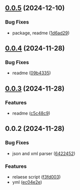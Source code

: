 ## [0.0.5](https://github.com/cmmvio/cmmv-normalizer/compare/v0.0.4...v0.0.5) (2024-12-10)


### Bug Fixes

* package, readme ([1d6ad29](https://github.com/cmmvio/cmmv-normalizer/commit/1d6ad295665323f01f7b5b8a6c119e20db018047))



## [0.0.4](https://github.com/cmmvio/cmmv-normalizer/compare/v0.0.3...v0.0.4) (2024-11-28)


### Bug Fixes

* readme ([09b4335](https://github.com/cmmvio/cmmv-normalizer/commit/09b4335823e10df19bf3cd065fbb30d986d24d3d))



## [0.0.3](https://github.com/cmmvio/cmmv-normalizer/compare/v0.0.2...v0.0.3) (2024-11-28)


### Features

* readme ([c5c48c9](https://github.com/cmmvio/cmmv-normalizer/commit/c5c48c9a686d1422b15114fcd15d9163c9a4fff2))



## 0.0.2 (2024-11-28)


### Bug Fixes

* json and xml parser ([6422452](https://github.com/cmmvio/cmmv-normalizer/commit/6422452125343449a1f88c8a4504d5fa9de6c3d3))


### Features

* relaese script ([f3fd003](https://github.com/cmmvio/cmmv-normalizer/commit/f3fd00358a42625babaa41b3733b3d8904a08900))
* yml ([ec04e2e](https://github.com/cmmvio/cmmv-normalizer/commit/ec04e2ed8e3d7a9345eb9d63c51975d2fd9841a5))



